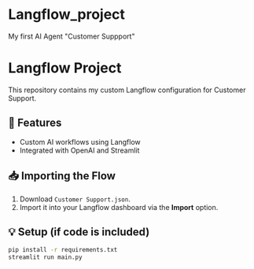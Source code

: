 # Langflow_project
My first AI Agent "Customer Suppport"
# Langflow Project

This repository contains my custom Langflow configuration for Customer Support.

## 🚀 Features
- Custom AI workflows using Langflow
- Integrated with OpenAI and Streamlit 

## 📥 Importing the Flow
1. Download `Customer Support.json`.
2. Import it into your Langflow dashboard via the **Import** option.

## 💡 Setup (if code is included)
```bash
pip install -r requirements.txt
streamlit run main.py
